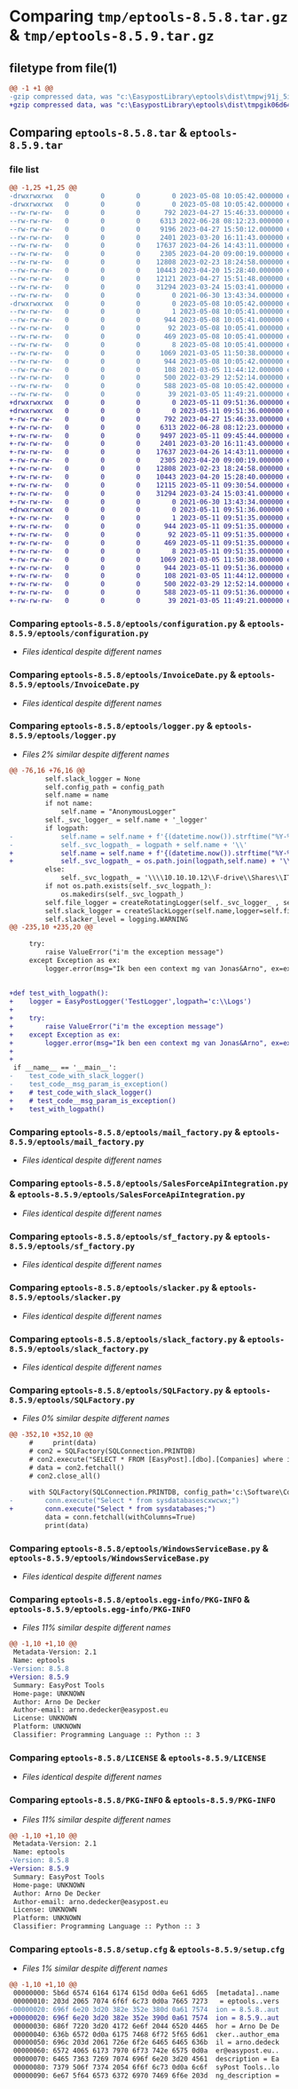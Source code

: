 # Comparing `tmp/eptools-8.5.8.tar.gz` & `tmp/eptools-8.5.9.tar.gz`

## filetype from file(1)

```diff
@@ -1 +1 @@
-gzip compressed data, was "c:\EasypostLibrary\eptools\dist\tmpwj91j_5i\eptools-8.5.8.tar", last modified: Mon May  8 10:05:42 2023, max compression
+gzip compressed data, was "c:\EasypostLibrary\eptools\dist\tmpgik06d64\eptools-8.5.9.tar", last modified: Thu May 11 09:51:36 2023, max compression
```

## Comparing `eptools-8.5.8.tar` & `eptools-8.5.9.tar`

### file list

```diff
@@ -1,25 +1,25 @@
-drwxrwxrwx   0        0        0        0 2023-05-08 10:05:42.000000 eptools-8.5.8/
-drwxrwxrwx   0        0        0        0 2023-05-08 10:05:42.000000 eptools-8.5.8/eptools/
--rw-rw-rw-   0        0        0      792 2023-04-27 15:46:33.000000 eptools-8.5.8/eptools/configuration.py
--rw-rw-rw-   0        0        0     6313 2022-06-28 08:12:23.000000 eptools-8.5.8/eptools/InvoiceDate.py
--rw-rw-rw-   0        0        0     9196 2023-04-27 15:50:12.000000 eptools-8.5.8/eptools/logger.py
--rw-rw-rw-   0        0        0     2401 2023-03-20 16:11:43.000000 eptools-8.5.8/eptools/mail_factory.py
--rw-rw-rw-   0        0        0    17637 2023-04-26 14:43:11.000000 eptools-8.5.8/eptools/SalesForceApiIntegration.py
--rw-rw-rw-   0        0        0     2305 2023-04-20 09:00:19.000000 eptools-8.5.8/eptools/sf_factory.py
--rw-rw-rw-   0        0        0    12808 2023-02-23 18:24:58.000000 eptools-8.5.8/eptools/slacker.py
--rw-rw-rw-   0        0        0    10443 2023-04-20 15:28:40.000000 eptools-8.5.8/eptools/slack_factory.py
--rw-rw-rw-   0        0        0    12121 2023-04-27 15:51:48.000000 eptools-8.5.8/eptools/SQLFactory.py
--rw-rw-rw-   0        0        0    31294 2023-03-24 15:03:41.000000 eptools-8.5.8/eptools/WindowsServiceBase.py
--rw-rw-rw-   0        0        0        0 2021-06-30 13:43:34.000000 eptools-8.5.8/eptools/__init__.py
-drwxrwxrwx   0        0        0        0 2023-05-08 10:05:42.000000 eptools-8.5.8/eptools.egg-info/
--rw-rw-rw-   0        0        0        1 2023-05-08 10:05:41.000000 eptools-8.5.8/eptools.egg-info/dependency_links.txt
--rw-rw-rw-   0        0        0      944 2023-05-08 10:05:41.000000 eptools-8.5.8/eptools.egg-info/PKG-INFO
--rw-rw-rw-   0        0        0       92 2023-05-08 10:05:41.000000 eptools-8.5.8/eptools.egg-info/requires.txt
--rw-rw-rw-   0        0        0      469 2023-05-08 10:05:41.000000 eptools-8.5.8/eptools.egg-info/SOURCES.txt
--rw-rw-rw-   0        0        0        8 2023-05-08 10:05:41.000000 eptools-8.5.8/eptools.egg-info/top_level.txt
--rw-rw-rw-   0        0        0     1069 2021-03-05 11:50:38.000000 eptools-8.5.8/LICENSE
--rw-rw-rw-   0        0        0      944 2023-05-08 10:05:42.000000 eptools-8.5.8/PKG-INFO
--rw-rw-rw-   0        0        0      108 2021-03-05 11:44:12.000000 eptools-8.5.8/pyproject.toml
--rw-rw-rw-   0        0        0      500 2022-03-29 12:52:14.000000 eptools-8.5.8/README.md
--rw-rw-rw-   0        0        0      588 2023-05-08 10:05:42.000000 eptools-8.5.8/setup.cfg
--rw-rw-rw-   0        0        0       39 2021-03-05 11:49:21.000000 eptools-8.5.8/setup.py
+drwxrwxrwx   0        0        0        0 2023-05-11 09:51:36.000000 eptools-8.5.9/
+drwxrwxrwx   0        0        0        0 2023-05-11 09:51:36.000000 eptools-8.5.9/eptools/
+-rw-rw-rw-   0        0        0      792 2023-04-27 15:46:33.000000 eptools-8.5.9/eptools/configuration.py
+-rw-rw-rw-   0        0        0     6313 2022-06-28 08:12:23.000000 eptools-8.5.9/eptools/InvoiceDate.py
+-rw-rw-rw-   0        0        0     9497 2023-05-11 09:45:44.000000 eptools-8.5.9/eptools/logger.py
+-rw-rw-rw-   0        0        0     2401 2023-03-20 16:11:43.000000 eptools-8.5.9/eptools/mail_factory.py
+-rw-rw-rw-   0        0        0    17637 2023-04-26 14:43:11.000000 eptools-8.5.9/eptools/SalesForceApiIntegration.py
+-rw-rw-rw-   0        0        0     2305 2023-04-20 09:00:19.000000 eptools-8.5.9/eptools/sf_factory.py
+-rw-rw-rw-   0        0        0    12808 2023-02-23 18:24:58.000000 eptools-8.5.9/eptools/slacker.py
+-rw-rw-rw-   0        0        0    10443 2023-04-20 15:28:40.000000 eptools-8.5.9/eptools/slack_factory.py
+-rw-rw-rw-   0        0        0    12115 2023-05-11 09:30:54.000000 eptools-8.5.9/eptools/SQLFactory.py
+-rw-rw-rw-   0        0        0    31294 2023-03-24 15:03:41.000000 eptools-8.5.9/eptools/WindowsServiceBase.py
+-rw-rw-rw-   0        0        0        0 2021-06-30 13:43:34.000000 eptools-8.5.9/eptools/__init__.py
+drwxrwxrwx   0        0        0        0 2023-05-11 09:51:36.000000 eptools-8.5.9/eptools.egg-info/
+-rw-rw-rw-   0        0        0        1 2023-05-11 09:51:35.000000 eptools-8.5.9/eptools.egg-info/dependency_links.txt
+-rw-rw-rw-   0        0        0      944 2023-05-11 09:51:35.000000 eptools-8.5.9/eptools.egg-info/PKG-INFO
+-rw-rw-rw-   0        0        0       92 2023-05-11 09:51:35.000000 eptools-8.5.9/eptools.egg-info/requires.txt
+-rw-rw-rw-   0        0        0      469 2023-05-11 09:51:35.000000 eptools-8.5.9/eptools.egg-info/SOURCES.txt
+-rw-rw-rw-   0        0        0        8 2023-05-11 09:51:35.000000 eptools-8.5.9/eptools.egg-info/top_level.txt
+-rw-rw-rw-   0        0        0     1069 2021-03-05 11:50:38.000000 eptools-8.5.9/LICENSE
+-rw-rw-rw-   0        0        0      944 2023-05-11 09:51:36.000000 eptools-8.5.9/PKG-INFO
+-rw-rw-rw-   0        0        0      108 2021-03-05 11:44:12.000000 eptools-8.5.9/pyproject.toml
+-rw-rw-rw-   0        0        0      500 2022-03-29 12:52:14.000000 eptools-8.5.9/README.md
+-rw-rw-rw-   0        0        0      588 2023-05-11 09:51:36.000000 eptools-8.5.9/setup.cfg
+-rw-rw-rw-   0        0        0       39 2021-03-05 11:49:21.000000 eptools-8.5.9/setup.py
```

### Comparing `eptools-8.5.8/eptools/configuration.py` & `eptools-8.5.9/eptools/configuration.py`

 * *Files identical despite different names*

### Comparing `eptools-8.5.8/eptools/InvoiceDate.py` & `eptools-8.5.9/eptools/InvoiceDate.py`

 * *Files identical despite different names*

### Comparing `eptools-8.5.8/eptools/logger.py` & `eptools-8.5.9/eptools/logger.py`

 * *Files 2% similar despite different names*

```diff
@@ -76,16 +76,16 @@
         self.slack_logger = None
         self.config_path = config_path
         self.name = name
         if not name:
             self.name = "AnonymousLogger"
         self._svc_logger_ = self.name + '_logger'
         if logpath:
-            self.name = self.name + f'{(datetime.now()).strftime("%Y-%m-%d_%H-%M-%S")}.json'.replace(' ','_')
-            self._svc_logpath_ = logpath + self.name + '\\'
+            self.name = self.name + f'{(datetime.now()).strftime("%Y-%m-%d_%H-%M-%S")}'.replace(' ','_')
+            self._svc_logpath_ = os.path.join(logpath,self.name) + '\\'
         else:
             self._svc_logpath_ = '\\\\10.10.10.12\\F-drive\\Shares\\IT\\ServiceLogs\\' + self.name + '\\'
         if not os.path.exists(self._svc_logpath_):
             os.makedirs(self._svc_logpath_)
         self.file_logger = createRotatingLogger(self._svc_logger_ , self._svc_logpath_)
         self.slack_logger = createSlackLogger(self.name,logger=self.file_logger,config_path=self.config_path)
         self.slacker_level = logging.WARNING
@@ -235,10 +235,20 @@
     
     try:
         raise ValueError("i'm the exception message")
     except Exception as ex:
         logger.error(msg="Ik ben een context mg van Jonas&Arno", ex=ex)
 
 
+def test_with_logpath():
+    logger = EasyPostLogger('TestLogger',logpath='c:\\Logs')
+    
+    try:
+        raise ValueError("i'm the exception message")
+    except Exception as ex:
+        logger.error(msg="Ik ben een context mg van Jonas&Arno", ex=ex)
+
+
 if __name__ == '__main__':
-    test_code_with_slack_logger()
-    test_code__msg_param_is_exception()
+    # test_code_with_slack_logger()
+    # test_code__msg_param_is_exception()
+    test_with_logpath()
```

### Comparing `eptools-8.5.8/eptools/mail_factory.py` & `eptools-8.5.9/eptools/mail_factory.py`

 * *Files identical despite different names*

### Comparing `eptools-8.5.8/eptools/SalesForceApiIntegration.py` & `eptools-8.5.9/eptools/SalesForceApiIntegration.py`

 * *Files identical despite different names*

### Comparing `eptools-8.5.8/eptools/sf_factory.py` & `eptools-8.5.9/eptools/sf_factory.py`

 * *Files identical despite different names*

### Comparing `eptools-8.5.8/eptools/slacker.py` & `eptools-8.5.9/eptools/slacker.py`

 * *Files identical despite different names*

### Comparing `eptools-8.5.8/eptools/slack_factory.py` & `eptools-8.5.9/eptools/slack_factory.py`

 * *Files identical despite different names*

### Comparing `eptools-8.5.8/eptools/SQLFactory.py` & `eptools-8.5.9/eptools/SQLFactory.py`

 * *Files 0% similar despite different names*

```diff
@@ -352,10 +352,10 @@
     #     print(data)
     # con2 = SQLFactory(SQLConnection.PRINTDB)
     # con2.execute("SELECT * FROM [EasyPost].[dbo].[Companies] where id = 7255;")
     # data = con2.fetchall()
     # con2.close_all()
 
     with SQLFactory(SQLConnection.PRINTDB, config_path='c:\Software\Configs\eptools.json') as conn:
-        conn.execute("Select * from sysdatabasescxwcwx;")
+        conn.execute("Select * from sysdatabases;")
         data = conn.fetchall(withColumns=True)
         print(data)
```

### Comparing `eptools-8.5.8/eptools/WindowsServiceBase.py` & `eptools-8.5.9/eptools/WindowsServiceBase.py`

 * *Files identical despite different names*

### Comparing `eptools-8.5.8/eptools.egg-info/PKG-INFO` & `eptools-8.5.9/eptools.egg-info/PKG-INFO`

 * *Files 11% similar despite different names*

```diff
@@ -1,10 +1,10 @@
 Metadata-Version: 2.1
 Name: eptools
-Version: 8.5.8
+Version: 8.5.9
 Summary: EasyPost Tools
 Home-page: UNKNOWN
 Author: Arno De Decker
 Author-email: arno.dedecker@easypost.eu
 License: UNKNOWN
 Platform: UNKNOWN
 Classifier: Programming Language :: Python :: 3
```

### Comparing `eptools-8.5.8/LICENSE` & `eptools-8.5.9/LICENSE`

 * *Files identical despite different names*

### Comparing `eptools-8.5.8/PKG-INFO` & `eptools-8.5.9/PKG-INFO`

 * *Files 11% similar despite different names*

```diff
@@ -1,10 +1,10 @@
 Metadata-Version: 2.1
 Name: eptools
-Version: 8.5.8
+Version: 8.5.9
 Summary: EasyPost Tools
 Home-page: UNKNOWN
 Author: Arno De Decker
 Author-email: arno.dedecker@easypost.eu
 License: UNKNOWN
 Platform: UNKNOWN
 Classifier: Programming Language :: Python :: 3
```

### Comparing `eptools-8.5.8/setup.cfg` & `eptools-8.5.9/setup.cfg`

 * *Files 1% similar despite different names*

```diff
@@ -1,10 +1,10 @@
 00000000: 5b6d 6574 6164 6174 615d 0d0a 6e61 6d65  [metadata]..name
 00000010: 203d 2065 7074 6f6f 6c73 0d0a 7665 7273   = eptools..vers
-00000020: 696f 6e20 3d20 382e 352e 380d 0a61 7574  ion = 8.5.8..aut
+00000020: 696f 6e20 3d20 382e 352e 390d 0a61 7574  ion = 8.5.9..aut
 00000030: 686f 7220 3d20 4172 6e6f 2044 6520 4465  hor = Arno De De
 00000040: 636b 6572 0d0a 6175 7468 6f72 5f65 6d61  cker..author_ema
 00000050: 696c 203d 2061 726e 6f2e 6465 6465 636b  il = arno.dedeck
 00000060: 6572 4065 6173 7970 6f73 742e 6575 0d0a  er@easypost.eu..
 00000070: 6465 7363 7269 7074 696f 6e20 3d20 4561  description = Ea
 00000080: 7379 506f 7374 2054 6f6f 6c73 0d0a 6c6f  syPost Tools..lo
 00000090: 6e67 5f64 6573 6372 6970 7469 6f6e 203d  ng_description =
```

